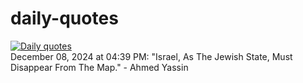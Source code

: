 # daily-quotes
[![Daily quotes](https://github.com/ceepu8/daily-quotes/actions/workflows/daily-quote.yml/badge.svg)](https://github.com/ceepu8/daily-quotes/actions/workflows/daily-quote.yml)<br/>
December 08, 2024 at 04:39 PM: "Israel, As The Jewish State, Must Disappear From The Map." - Ahmed Yassin
